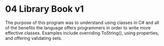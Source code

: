 # 04 Library Book v1

The purpose of this program was to understand using classes in C# and all of the benefits the language offers programmers in order to write more effective classes. Examples include overriding ToString(), using properties, and offering validating sets.
